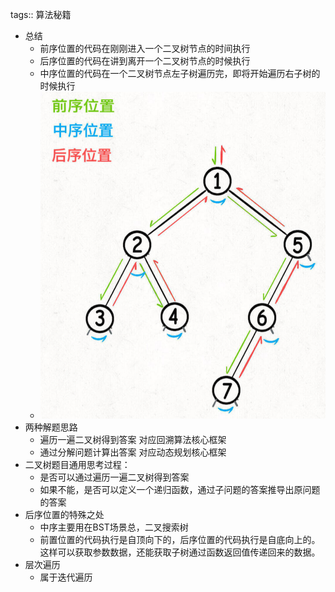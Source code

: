 tags:: 算法秘籍

- 总结
	- 前序位置的代码在刚刚进入一个二叉树节点的时间执行
	- 后序位置的代码在讲到离开一个二叉树节点的时候执行
	- 中序位置的代码在一个二叉树节点左子树遍历完，即将开始遍历右子树的时候执行
	- ![image.png](../assets/image_1668529754811_0.png)
- 两种解题思路
	- 遍历一遍二叉树得到答案  对应回溯算法核心框架
	- 通过分解问题计算出答案 对应动态规划核心框架
- 二叉树题目通用思考过程：
	- 是否可以通过遍历一遍二叉树得到答案
	- 如果不能，是否可以定义一个递归函数，通过子问题的答案推导出原问题的答案
- 后序位置的特殊之处
	- 中序主要用在BST场景总，二叉搜索树
	- 前置位置的代码执行是自顶向下的，后序位置的代码执行是自底向上的。这样可以获取参数数据，还能获取子树通过函数返回值传递回来的数据。
- 层次遍历
	- 属于迭代遍历